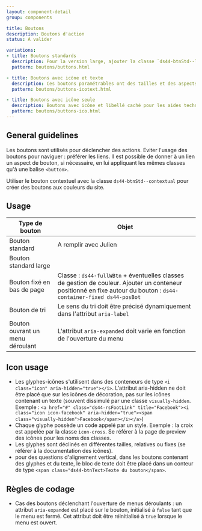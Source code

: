 ```yaml
---
layout: component-detail
group: components

title: Boutons
description: Boutons d'action
status: A valider

variations:
- title: Boutons standards
  description: Pour la version large, ajouter la classe `ds44-btnStd--large`. Pour la version sombre, ajouter la classe `ds44-btn--inverted`.
  pattern: boutons/buttons.html

- title: Boutons avec icône et texte
  description: Ces boutons paramétrables ont des tailles et des aspects variables. Ils sont toujours construits autour d'une icône et d'un texte.
  pattern: boutons/buttons-icotext.html

- title: Boutons avec icône seule
  description: Boutons avec icône et libellé caché pour les aides techniques.
  pattern: boutons/buttons-ico.html
---
```



## General guidelines

Les boutons sont utilisés pour déclencher des actions. Eviter l'usage des boutons pour naviguer : préférer les liens. Il est possible de donner à un lien un aspect de bouton, si nécessaire, en lui appliquant les mêmes classes qu'à une balise `<button>`.

Utiliser le bouton contextuel avec la classe `ds44-btnStd--contextual` pour créer des boutons aux couleurs du site.

## Usage

| Type de bouton              | Objet                                                                        |
| --------------------------- |------------------------------------------------------------------------------|
| Bouton standard             | A remplir avec Julien                                                        |
| Bouton standard large       |                                                                              |
| Bouton fixé en bas de page  | Classe : `ds44-fullWBtn` + éventuelles classes de gestion de couleur. Ajouter un conteneur positionné en fixe autour du bouton : `ds44-container-fixed ds44-posBot`                        |
| Bouton de tri               | Le sens du tri doit être précisé dynamiquement dans l'attribut `aria-label`  |
| Bouton ouvrant un menu déroulant | L'attribut `aria-expanded` doit varie en fonction de l'ouverture du menu  |



## Icon usage

* Les glyphes-icônes s'utilisent dans des conteneurs de type `<i class="icon" aria-hidden="true"></i>`. L'attribut aria-hidden ne doit être placé que sur les icônes de décoration, pas sur les icônes contenant un texte (souvent dissimulé par une classe `visually-hidden`. Exemple : `<a href="#" class="ds44-rsFootLink" title="Facebook"><i class="icon icon-facebook" aria-hidden="true"><span class="visually-hidden">Facebook</span></i></a>`)
* Chaque glyphe possède un code appelé par un style. Exemple : la croix est appelée par la classe `icon-cross`. Se référer à la page de preview des icônes pour les noms des classes.
* Les glyphes sont déclinés en différentes tailles, relatives ou fixes (se référer à la documentation des icônes).
* pour des questions d'alignement vertical, dans les boutons contenant des glyphes et du texte, le bloc de texte doit être placé dans un conteur de type `<span class="ds44-btnText>Texte du bouton</span>`.

## Règles de codage

* Cas des boutons déclenchant l'ouverture de menus déroulants : un attribut `aria-expanded` est placé sur le bouton, initialisé à `false` tant que le menu est fermé. Cet attribut doit être réinitialisé à `true` lorsque le menu est ouvert.

